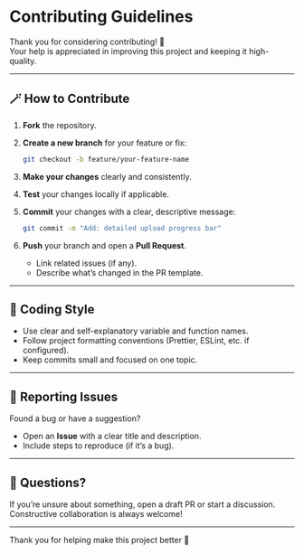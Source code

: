 # Contributing Guidelines

Thank you for considering contributing! 🙌  
Your help is appreciated in improving this project and keeping it high-quality.

---

## 🪄 How to Contribute

1. **Fork** the repository.  
2. **Create a new branch** for your feature or fix:

   ```bash
   git checkout -b feature/your-feature-name
   ```

3. **Make your changes** clearly and consistently.  
4. **Test** your changes locally if applicable.  
5. **Commit** your changes with a clear, descriptive message:

   ```bash
   git commit -m "Add: detailed upload progress bar"
   ```

6. **Push** your branch and open a **Pull Request**.  
   - Link related issues (if any).  
   - Describe what’s changed in the PR template.

---

## 🧠 Coding Style

- Use clear and self-explanatory variable and function names.  
- Follow project formatting conventions (Prettier, ESLint, etc. if configured).  
- Keep commits small and focused on one topic.

---

## 🧩 Reporting Issues

Found a bug or have a suggestion?  

- Open an **Issue** with a clear title and description.  
- Include steps to reproduce (if it’s a bug).  

---

## 💬 Questions?

If you’re unsure about something, open a draft PR or start a discussion.  
Constructive collaboration is always welcome!

---

Thank you for helping make this project better 💪
